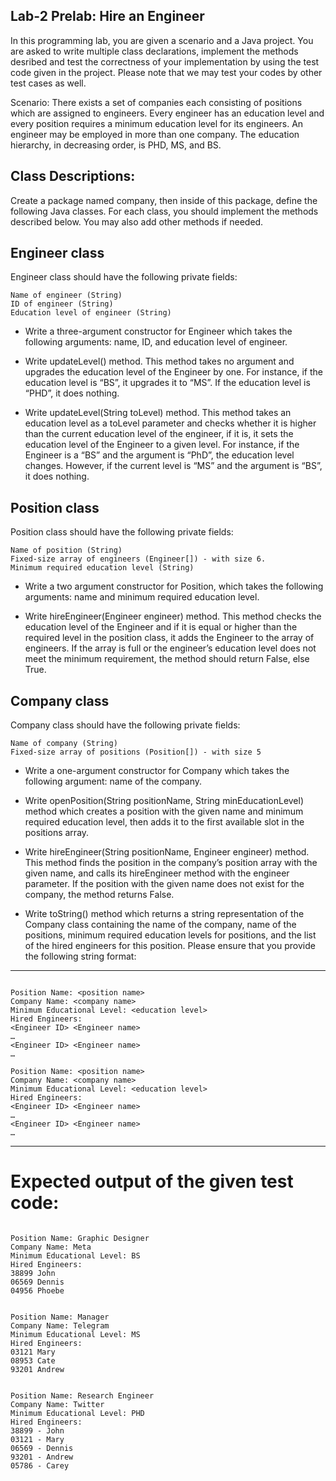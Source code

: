 ## Lab-2 Prelab: Hire an Engineer

In this programming lab, you are given a scenario and a Java project. You are asked to write multiple class declarations, implement the methods desribed and test the correctness of your implementation by using the test code given in the project. Please note that we may test your codes by other test cases as well.


Scenario: There exists a set of companies each consisting of positions which are assigned to engineers. Every engineer has an education level and every position requires a minimum education level for its engineers. An engineer may be employed in more than one company. The education hierarchy, in decreasing order, is PHD, MS, and BS.



## Class Descriptions:

Create a package named company, then inside of this package, define the following Java classes. For each class, you should implement the methods described below. You may also add other methods if needed.

## Engineer class

Engineer class should have the following private fields: 

```
Name of engineer (String)
ID of engineer (String)
Education level of engineer (String)
```


- Write a three-argument constructor for Engineer which takes the following arguments: name, ID, and education level of engineer.
               
- Write updateLevel() method. This method takes no argument and upgrades the education level of the Engineer by one. For instance, if the education level is “BS”, it upgrades it to “MS”. If the education level is “PHD”, it does nothing. 

- Write updateLevel(String toLevel) method. This method takes an education level as a toLevel parameter and checks whether it is higher than the current education level of the engineer, if it is, it sets the education level of the Engineer to a given level. For instance, if the Engineer is a “BS” and the argument is “PhD”, the education level changes. However, if  the current level is “MS” and the argument is “BS”, it does nothing.




## Position class

Position class should have the following private fields:

```
Name of position (String)
Fixed-size array of engineers (Engineer[]) - with size 6.
Minimum required education level (String)
```


- Write a two argument constructor for Position, which takes the following arguments: name and minimum required education level. 

- Write hireEngineer(Engineer engineer) method. This method checks the education level of the Engineer and if it is equal or higher than the required level in the position class, it adds the Engineer to the array of engineers. If the array is full or the engineer’s education level does not meet the minimum requirement, the method should return False, else True. 


## Company class

Company class should have the following private fields:
```
Name of company (String)
Fixed-size array of positions (Position[]) - with size 5
```

- Write a one-argument constructor for Company which takes the following argument:  name of the company.

- Write openPosition(String positionName, String minEducationLevel) method which creates a position with the given name and minimum required education level, then adds it to the first available slot in the positions array.

- Write hireEngineer(String positionName, Engineer engineer) method. This method finds the position in the company’s position array with the given name, and calls its hireEngineer method with the engineer parameter. If the position with the given name does not exist for the company, the method returns False.

- Write toString() method which returns a string representation of the Company class containing the name of the company, name of the positions, minimum required education levels for positions, and the list of the hired engineers for this position. Please ensure that you provide the following string format:



--------------------------------------------------------------------------------------------------------
```

Position Name: <position name>
Company Name: <company name>
Minimum Educational Level: <education level>
Hired Engineers:
<Engineer ID> <Engineer name>
…
<Engineer ID> <Engineer name>
…

Position Name: <position name>
Company Name: <company name>
Minimum Educational Level: <education level>
Hired Engineers:
<Engineer ID> <Engineer name>
…
<Engineer ID> <Engineer name>
…
```
--------------------------------------------------------------------------------------------------------









# Expected output of the given test code:


```

Position Name: Graphic Designer
Company Name: Meta
Minimum Educational Level: BS
Hired Engineers:
38899 John
06569 Dennis
04956 Phoebe


Position Name: Manager
Company Name: Telegram
Minimum Educational Level: MS
Hired Engineers:
03121 Mary
08953 Cate
93201 Andrew


Position Name: Research Engineer
Company Name: Twitter
Minimum Educational Level: PHD
Hired Engineers:
38899 - John
03121 - Mary
06569 - Dennis
93201 - Andrew
05786 - Carey

```



